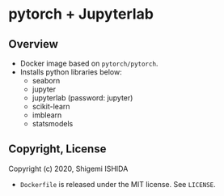 # pytorch + Jupyterlab

## Overview

* Docker image based on `pytorch/pytorch`.
* Installs python libraries below:
  * seaborn
  * jupyter
  * jupyterlab (password: jupyter)
  * scikit-learn
  * imblearn
  * statsmodels

## Copyright, License

Copyright (c) 2020, Shigemi ISHIDA

* `Dockerfile` is released under the MIT license.
  See `LICENSE`.
